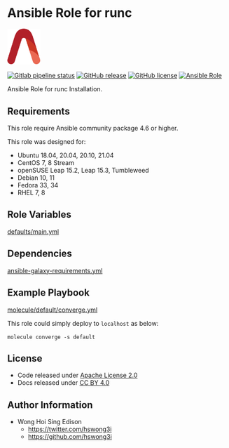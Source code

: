 # Ansible Role for runc

<img src="/alvistack.svg" width="75" alt="AlviStack">

[![Gitlab pipeline status](https://img.shields.io/gitlab/pipeline/alvistack/ansible-role-runc/master)](https://gitlab.com/alvistack/ansible-role-runc/-/pipelines)
[![GitHub release](https://img.shields.io/github/release/alvistack/ansible-role-runc.svg)](https://github.com/alvistack/ansible-role-runc/releases)
[![GitHub license](https://img.shields.io/github/license/alvistack/ansible-role-runc.svg)](https://github.com/alvistack/ansible-role-runc/blob/master/LICENSE)
[![Ansible Role](https://img.shields.io/badge/galaxy-alvistack.runc-blue.svg)](https://galaxy.ansible.com/alvistack/runc)

Ansible Role for runc Installation.

## Requirements

This role require Ansible community package 4.6 or higher.

This role was designed for:

  - Ubuntu 18.04, 20.04, 20.10, 21.04
  - CentOS 7, 8 Stream
  - openSUSE Leap 15.2, Leap 15.3, Tumbleweed
  - Debian 10, 11
  - Fedora 33, 34
  - RHEL 7, 8

## Role Variables

[defaults/main.yml](defaults/main.yml)

## Dependencies

[ansible-galaxy-requirements.yml](ansible-galaxy-requirements.yml)

## Example Playbook

[molecule/default/converge.yml](molecule/default/converge.yml)

This role could simply deploy to `localhost` as below:

    molecule converge -s default

## License

  - Code released under [Apache License 2.0](LICENSE)
  - Docs released under [CC BY 4.0](http://creativecommons.org/licenses/by/4.0/)

## Author Information

  - Wong Hoi Sing Edison
      - <https://twitter.com/hswong3i>
      - <https://github.com/hswong3i>
